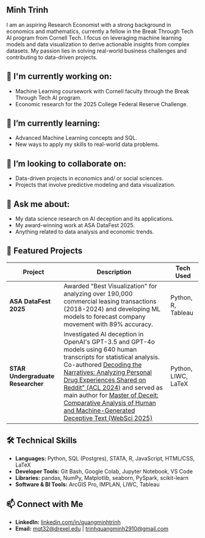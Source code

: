 ## Minh Trinh

I am an aspiring Research Economist with a strong background in economics and mathematics, currently a fellow in the Break Through Tech AI program from Cornell Tech. I focus on leveraging machine learning models and data visualization to derive actionable insights from complex datasets. My passion lies in solving real-world business challenges and contributing to data-driven projects.  

## 🔭 I'm currently working on:
- Machine Learning coursework with Cornell faculty through the Break Through Tech AI program.  
- Economic research for the 2025 College Federal Reserve Challenge.  

## 🌱 I’m currently learning:
- Advanced Machine Learning concepts and SQL.  
- New ways to apply my skills to real-world data problems.  

## 👯 I’m looking to collaborate on:
- Data-driven projects in economics and/ or social sciences.  
- Projects that involve predictive modeling and data visualization.  

## 💬 Ask me about:
- My data science research on AI deception and its applications.  
- My award-winning work at ASA DataFest 2025.  
- Anything related to data analysis and economic trends.  

## 📂 Featured Projects

| Project                     | Description                                                                                                                                                                                                 | Tech Used           |
|-----------------------------|-------------------------------------------------------------------------------------------------------------------------------------------------------------------------------------------------------------|---------------------|
| **ASA DataFest 2025**       | Awarded "Best Visualization" for analyzing over 190,000 commercial leasing transactions (2018-2024) and developing ML models to forecast company movement with 89% accuracy.                | Python, R, Tableau  |
| **STAR Undergraduate Researcher** | Investigated AI deception in OpenAI's GPT-3.5 and GPT-4o models using 640 human transcripts for statistical analysis. Co-authored [Decoding the Narratives: Analyzing Personal Drug Experiences Shared on Reddit" (ACL 2024)](https://aclanthology.org/2024.findings-acl.367/) and served as main author for [Master of Deceit: Comparative Analysis of Human and Machine-Generated Deceptive Text (WebSci 2025)](https://dl.acm.org/doi/full/10.1145/3717867.3717914)                                    | Python, LIWC, LaTeX |

## 🛠 Technical Skills
- **Languages:** Python, SQL (Postgres), STATA, R, JavaScript, HTML/CSS, LaTeX  
- **Developer Tools:** Git Bash, Google Colab, Jupyter Notebook, VS Code  
- **Libraries:** pandas, NumPy, Matplotlib, seaborn, PySpark, scikit-learn  
- **Software & BI Tools:** ArcGIS Pro, IMPLAN, LIWC, Tableau  

## 📫 Connect with Me
- **LinkedIn:** [linkedin.com/in/quangminhtrinh](https://linkedin.com/in/quangminhtrinh)  
- **Email:** mqt32@drexel.edu  | trinhquangminh2910@gmail.com
